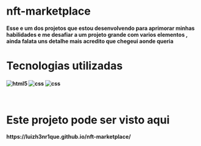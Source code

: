 # nft-marketplace

<b>Esse e um dos projetos que estou desenvolvendo para aprimorar minhas habilidades e me desafiar a um projeto grande com varios elementos , ainda falata uns detalhe mais acredito que chegeui aonde queria <b>
<br>

<h1>Tecnologias utilizadas</h1>

<img align="center" alt="html5" src="https://img.shields.io/badge/HTML5-E34F26?style=for-the-badge&logo=html5&logoColor=white"> <img align="center" alt="css" src="https://img.shields.io/badge/CSS3-1572B6?style=for-the-badge&logo=css3&logoColor=white"/> <img align="center" alt="css" src="https://img.shields.io/badge/JavaScript-F7DF1E?style=for-the-badge&logo=javascript&logoColor=black"/>
 
<br>

<h1>Este projeto pode ser visto aqui</h1>
https://luizh3nr1que.github.io/nft-marketplace/
